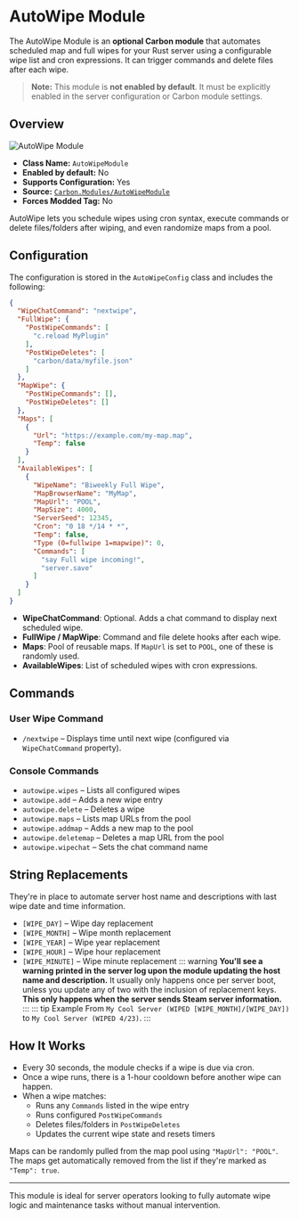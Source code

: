 # AutoWipe Module

The AutoWipe Module is an **optional Carbon module** that automates scheduled map and full wipes for your Rust server
using a configurable wipe list and cron expressions. It can trigger commands and delete files after each wipe.

> **Note:** This module is **not enabled by default**. It must be explicitly enabled in the server configuration or
> Carbon module settings.

## Overview

![AutoWipe Module](/misc/autowipe_a.webp)

- **Class Name:** `AutoWipeModule`
- **Enabled by default:** No
- **Supports Configuration:** Yes
- **Source:** [`Carbon.Modules/AutoWipeModule`](https://github.com/CarbonCommunity/Carbon.Modules/tree/develop/src/AutoWipeModule)
- **Forces Modded Tag:** No

AutoWipe lets you schedule wipes using cron syntax, execute commands or delete files/folders after wiping, and even
randomize maps from a pool.

## Configuration

The configuration is stored in the `AutoWipeConfig` class and includes the following:

```json
{
  "WipeChatCommand": "nextwipe",
  "FullWipe": {
    "PostWipeCommands": [
      "c.reload MyPlugin"
    ],
    "PostWipeDeletes": [
      "carbon/data/myfile.json"
    ]
  },
  "MapWipe": {
    "PostWipeCommands": [],
    "PostWipeDeletes": []
  },
  "Maps": [
    {
      "Url": "https://example.com/my-map.map",
      "Temp": false
    }
  ],
  "AvailableWipes": [
    {
      "WipeName": "Biweekly Full Wipe",
      "MapBrowserName": "MyMap",
      "MapUrl": "POOL",
      "MapSize": 4000,
      "ServerSeed": 12345,
      "Cron": "0 18 */14 * *",
      "Temp": false,
      "Type (0=fullwipe 1=mapwipe)": 0,
      "Commands": [
        "say Full wipe incoming!",
        "server.save"
      ]
    }
  ]
}
```

- **WipeChatCommand**: Optional. Adds a chat command to display next scheduled wipe.
- **FullWipe / MapWipe**: Command and file delete hooks after each wipe.
- **Maps**: Pool of reusable maps. If `MapUrl` is set to `POOL`, one of these is randomly used.
- **AvailableWipes**: List of scheduled wipes with cron expressions.

## Commands

### User Wipe Command

- `/nextwipe` – Displays time until next wipe (configured via `WipeChatCommand` property).

### Console Commands

- `autowipe.wipes` – Lists all configured wipes
- `autowipe.add` – Adds a new wipe entry
- `autowipe.delete` – Deletes a wipe
- `autowipe.maps` – Lists map URLs from the pool
- `autowipe.addmap` – Adds a new map to the pool
- `autowipe.deletemap` – Deletes a map URL from the pool
- `autowipe.wipechat` – Sets the chat command name

## String Replacements

They're in place to automate server host name and descriptions with last wipe date and time information.

- `[WIPE_DAY]` – Wipe day replacement
- `[WIPE_MONTH]` – Wipe month replacement
- `[WIPE_YEAR]` – Wipe year replacement
- `[WIPE_HOUR]` – Wipe hour replacement
- `[WIPE_MINUTE]` – Wipe minute replacement
::: warning
<strong>You'll see a warning printed in the server log upon the module updating the host name and description.</strong> It usually only
happens once per server boot, unless you update any of two with the inclusion of replacement keys. <strong>This only happens when the
server sends Steam server information.</strong>
:::
::: tip Example
From `My Cool Server (WIPED [WIPE_MONTH]/[WIPE_DAY])` to `My Cool Server (WIPED 4/23)`.
:::

## How It Works

- Every 30 seconds, the module checks if a wipe is due via cron.
- Once a wipe runs, there is a 1-hour cooldown before another wipe can happen.
- When a wipe matches:
    - Runs any `Commands` listed in the wipe entry
    - Runs configured `PostWipeCommands`
    - Deletes files/folders in `PostWipeDeletes`
    - Updates the current wipe state and resets timers

Maps can be randomly pulled from the map pool using `"MapUrl": "POOL"`. <br>
The maps get automatically removed from the list if they're marked as `"Temp": true`.

---

This module is ideal for server operators looking to fully automate wipe logic and maintenance tasks without manual
intervention.
